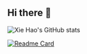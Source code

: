 ## Hi there 👋

<!--
**2over/2over** is a ✨ _special_ ✨ repository because its `README.md` (this file) appears on your GitHub profile.

Here are some ideas to get you started:

- 🔭 I’m currently working on ...
- 🌱 I’m currently learning ...
- 👯 I’m looking to collaborate on ...
- 🤔 I’m looking for help with ...
- 💬 Ask me about ...
- 📫 How to reach me: ...
- 😄 Pronouns: ...
- ⚡ Fun fact: ...
-->

![Xie Hao's GitHub stats](https://github-readme-stats.vercel.app/api?username=2over&show_icons=true&theme=radical)


[![Readme Card](https://github-readme-stats.vercel.app/api/pin/?username=2over&repo=github-readme-stats)](https://github.com/anuraghazra/github-readme-stats)

